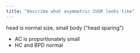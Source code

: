 ```yaml
---
title: "Describe what asymmetric IUGR looks like"
---
```

head is normal size, small body (&quot;head sparing&quot;)
- AC is proportionately small
- HC and BPD normal

